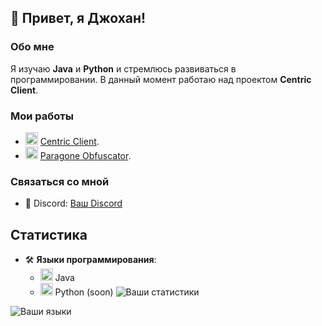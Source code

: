 ## 👋 Привет, я Джохан!

### Обо мне
Я изучаю **Java** и **Python** и стремлюсь развиваться в программировании. В данный момент работаю над проектом **Centric Client**.

### Мои работы
- <img src="https://i.imgur.com/0jsHcqo.png" alt="centric" width="20" height="20"> [Centric Client](https://discord.gg/JHYHqMUsYT).
- <img src="https://i.imgur.com/u09JWOi.png" alt="paragone" width="20" height="20"> [Paragone Obfuscator](https://discord.gg/JujjcWg9).

### Связаться со мной
- 💬 Discord: [Ваш Discord](https://discord.com/users/645149664911425557)

## Статистика
- 🛠️ **Языки программирования**: 
  - <img src="https://cdn.coursehunter.net/category/java.png" alt="Java" width="20" height="20"> Java
  - <img src="https://beecoder.org/media/logo/python_beecoder.org.png" alt="Python (soon)" width="20" height="20"> Python (soon)
![Ваши статистики](https://github-readme-stats.vercel.app/api?username=JohON0&show_icons=true&theme=radical)

![Ваши языки](https://github-readme-stats.vercel.app/api/top-langs/?username=JohON0&layout=compact&theme=radical)
